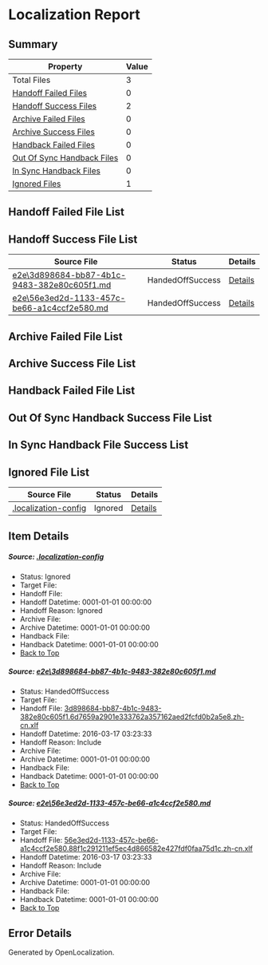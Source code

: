 # <a name='report-top'></a> Localization Report

## Summary
 Property | Value 
 -------- | ----- 
 Total Files | 3
[ Handoff Failed Files ](#handoff-failed-list)| 0
[ Handoff Success Files ](#handoff-success-list)| 2
[ Archive Failed Files ](#archive-failed-list)| 0
[ Archive Success Files ](#archive-success-list)| 0
[ Handback Failed Files ](#handback-failed-list)| 0
[ Out Of Sync Handback Files ](#outofsync-handback-success-list)| 0
[ In Sync Handback Files ](#insync-handback-success-list)| 0
[ Ignored Files ](#ignored-list)| 1

## <a name='handoff-failed-list'></a> Handoff Failed File List

## <a name='handoff-success-list'></a> Handoff Success File List
 Source File | Status | Details 
 ----------- | ------ | ------- 
 [e2e\3d898684-bb87-4b1c-9483-382e80c605f1.md](https://github.com/OpenLocalizationTest/oltest/blob/d4ed5db2b70961318fb19e8f4519265ba553db52/e2e/3d898684-bb87-4b1c-9483-382e80c605f1.md) | HandedOffSuccess | [Details](#b594d688ccd447967592f6d52992e17d42e220f91)
 [e2e\56e3ed2d-1133-457c-be66-a1c4ccf2e580.md](https://github.com/OpenLocalizationTest/oltest/blob/d4ed5db2b70961318fb19e8f4519265ba553db52/e2e/56e3ed2d-1133-457c-be66-a1c4ccf2e580.md) | HandedOffSuccess | [Details](#b78aaf2d43a4f2ea5edda156291176ee8c5bdaa42)

## <a name='archive-failed-list'></a> Archive Failed File List

## <a name='archive-success-list'></a> Archive Success File List

## <a name='handback-failed-list'></a> Handback Failed File List

## <a name='outofsync-handback-success-list'></a> Out Of Sync Handback Success File List

## <a name='insync-handback-success-list'></a> In Sync Handback File Success List

## <a name='ignored-list'></a> Ignored File List
 Source File | Status | Details 
 ----------- | ------ | ------- 
 [.localization-config](https://github.com/OpenLocalizationTest/oltest/blob/d4ed5db2b70961318fb19e8f4519265ba553db52/.localization-config) | Ignored | [Details](#66aca4b1c2f43b14ec41e0e427345df94af1d5e10)

## Item Details
##### <a name='66aca4b1c2f43b14ec41e0e427345df94af1d5e10'></a> Source: [.localization-config](https://github.com/OpenLocalizationTest/oltest/blob/d4ed5db2b70961318fb19e8f4519265ba553db52/.localization-config)
* Status: Ignored
* Target File: 
* Handoff File: 
* Handoff Datetime: 0001-01-01 00:00:00
* Handoff Reason: Ignored
* Archive File: 
* Archive Datetime: 0001-01-01 00:00:00
* Handback File: 
* Handback Datetime: 0001-01-01 00:00:00
* [Back to Top](#report-top)

##### <a name='b594d688ccd447967592f6d52992e17d42e220f91'></a> Source: [e2e\3d898684-bb87-4b1c-9483-382e80c605f1.md](https://github.com/OpenLocalizationTest/oltest/blob/d4ed5db2b70961318fb19e8f4519265ba553db52/e2e/3d898684-bb87-4b1c-9483-382e80c605f1.md)
* Status: HandedOffSuccess
* Target File: 
* Handoff File: [3d898684-bb87-4b1c-9483-382e80c605f1.6d7659a2901e333762a357162aed2fcfd0b2a5e8.zh-cn.xlf](https://github.com/OpenLocalizationTestOrg/olhandoff/blob/6e3a1c113d8d2aef05bd6809a2d0157ed7063af5/ol-handoff/OpenLocalizationTestOrg/oltest.zh-cn/xinjiang/ht/3d898684-bb87-4b1c-9483-382e80c605f1.6d7659a2901e333762a357162aed2fcfd0b2a5e8.zh-cn.xlf)
* Handoff Datetime: 2016-03-17 03:23:33
* Handoff Reason: Include
* Archive File: 
* Archive Datetime: 0001-01-01 00:00:00
* Handback File: 
* Handback Datetime: 0001-01-01 00:00:00
* [Back to Top](#report-top)

##### <a name='b78aaf2d43a4f2ea5edda156291176ee8c5bdaa42'></a> Source: [e2e\56e3ed2d-1133-457c-be66-a1c4ccf2e580.md](https://github.com/OpenLocalizationTest/oltest/blob/d4ed5db2b70961318fb19e8f4519265ba553db52/e2e/56e3ed2d-1133-457c-be66-a1c4ccf2e580.md)
* Status: HandedOffSuccess
* Target File: 
* Handoff File: [56e3ed2d-1133-457c-be66-a1c4ccf2e580.88f1c291211ef5ec4d866582e427fdf0faa75d1c.zh-cn.xlf](https://github.com/OpenLocalizationTestOrg/olhandoff/blob/6e3a1c113d8d2aef05bd6809a2d0157ed7063af5/ol-handoff/OpenLocalizationTestOrg/oltest.zh-cn/xinjiang/ht/56e3ed2d-1133-457c-be66-a1c4ccf2e580.88f1c291211ef5ec4d866582e427fdf0faa75d1c.zh-cn.xlf)
* Handoff Datetime: 2016-03-17 03:23:33
* Handoff Reason: Include
* Archive File: 
* Archive Datetime: 0001-01-01 00:00:00
* Handback File: 
* Handback Datetime: 0001-01-01 00:00:00
* [Back to Top](#report-top)


## Error Details

Generated by OpenLocalization.
